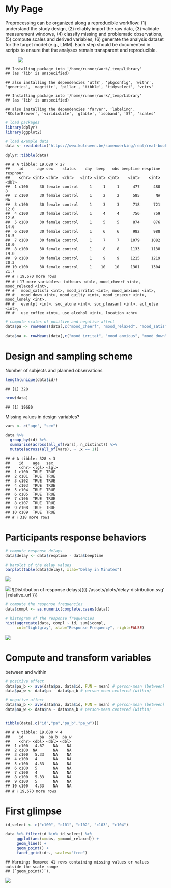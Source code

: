 My Page
================

Preprocessing can be organized along a reproducible workflow: (1)
understand the study design, (2) reliably import the raw data, (3)
validate measurement windows, (4) classify missing and problematic
observations, (5) compute scales and derived variables, (6) generate the
analysis dataset for the target model (e.g., LMM). Each step should be
documented in scripts to ensure that the analyses remain transparent and
reproducible.

<figure>
<img src="https://www.researchgate.net/profile/Sheen-Levine/publication/325941519/figure/fig2/AS:824194581422080@1573514709439/The-Datasaurus-Dozen-Matejka-Fitzmaurice-2017-an-extension-of-Anscombes-quartet.ppm">
</figure>

    ## Installing package into '/home/runner/work/_temp/Library'
    ## (as 'lib' is unspecified)

    ## also installing the dependencies 'utf8', 'pkgconfig', 'withr', 'generics', 'magrittr', 'pillar', 'tibble', 'tidyselect', 'vctrs'

    ## Installing package into '/home/runner/work/_temp/Library'
    ## (as 'lib' is unspecified)

    ## also installing the dependencies 'farver', 'labeling', 'RColorBrewer', 'viridisLite', 'gtable', 'isoband', 'S7', 'scales'

``` r
# load packages
library(dplyr)
library(ggplot2)

# load example data
data <- read.delim("https://www.kuleuven.be/samenwerking/real/real-book/viechtbauer2022_data_esmda_example")

dplyr::tibble(data)
```

    ## # A tibble: 19,680 × 27
    ##    id      age sex    status    day  beep   obs beeptime resptime resphour
    ##    <chr> <int> <chr>  <chr>   <int> <int> <int>    <int>    <int>    <dbl>
    ##  1 c100     30 female control     1     1     1      477      480      8  
    ##  2 c100     30 female control     1     2     2      585       NA     NA  
    ##  3 c100     30 female control     1     3     3      718      721     12.0
    ##  4 c100     30 female control     1     4     4      756      759     12.6
    ##  5 c100     30 female control     1     5     5      874      876     14.6
    ##  6 c100     30 female control     1     6     6      982      988     16.5
    ##  7 c100     30 female control     1     7     7     1079     1082     18.0
    ##  8 c100     30 female control     1     8     8     1133     1138     19.0
    ##  9 c100     30 female control     1     9     9     1215     1219     20.3
    ## 10 c100     30 female control     1    10    10     1301     1304     21.7
    ## # ℹ 19,670 more rows
    ## # ℹ 17 more variables: tothours <dbl>, mood_cheerf <int>, mood_relaxed <int>,
    ## #   mood_satisfi <int>, mood_irritat <int>, mood_anxious <int>,
    ## #   mood_down <int>, mood_guilty <int>, mood_insecur <int>, mood_lonely <int>,
    ## #   eventpl <int>, soc_alone <int>, soc_pleasant <int>, act_else <int>,
    ## #   use_coffee <int>, use_alcohol <int>, location <chr>

``` r
# compute scales of positive and negative affect
data$pa <- rowMeans(data[,c("mood_cheerf", "mood_relaxed", "mood_satisfi")])

data$na <- rowMeans(data[,c("mood_irritat", "mood_anxious", "mood_down", "mood_guilty", "mood_insecur", "mood_lonely")])
```

# Design and sampling scheme

Number of subjects and planned observations

``` r
length(unique(data$id))
```

    ## [1] 328

``` r
nrow(data)
```

    ## [1] 19680

Missing values in design variables?

``` r
vars <- c("age", "sex")

data %>%
  group_by(id) %>%
  summarise(across(all_of(vars), n_distinct)) %>%
  mutate(across(all_of(vars), ~ .x == 1))
```

    ## # A tibble: 328 × 3
    ##    id    age   sex  
    ##    <chr> <lgl> <lgl>
    ##  1 c100  TRUE  TRUE 
    ##  2 c101  TRUE  TRUE 
    ##  3 c102  TRUE  TRUE 
    ##  4 c103  TRUE  TRUE 
    ##  5 c104  TRUE  TRUE 
    ##  6 c105  TRUE  TRUE 
    ##  7 c106  TRUE  TRUE 
    ##  8 c107  TRUE  TRUE 
    ##  9 c108  TRUE  TRUE 
    ## 10 c109  TRUE  TRUE 
    ## # ℹ 318 more rows

# Participants response behaviors

``` r
# compute response delays
data$delay <- data$resptime - data$beeptime

# barplot of the delay values
barplot(table(data$delay), xlab="Delay in Minutes")
```

![](1_files/figure-gfm/unnamed-chunk-7-1.png)<!-- -->

![](1_files/figure-gfm/unnamed-chunk-7-1.png)<!-- --> \![Distribution of
response delays\]({{ ‘/assets/plots/delay-distribution.svg’ \|
relative_url }})

``` r
# compute the response frequencies
data$compl <- as.numeric(complete.cases(data))

# histogram of the response frequencies
hist(aggregate(data, compl ~ id, sum)$compl, 
     col="lightgray", xlab="Response Frequency", right=FALSE)
```

![](1_files/figure-gfm/unnamed-chunk-8-1.png)<!-- -->

# Compute and transform variables

between and within

``` r
# positive affect
data$pa_b <- ave(data$pa, data$id, FUN = mean) # person-mean (between)
data$pa_w <- data$pa - data$pa_b # person-mean centered (within)

# negative affect
data$na_b <- ave(data$na, data$id, FUN = mean) # person-mean (between)
data$na_w <- data$na - data$na_b # person-mean centered (within)


tibble(data[,c("id","pa","pa_b","pa_w")])
```

    ## # A tibble: 19,680 × 4
    ##    id       pa  pa_b  pa_w
    ##    <chr> <dbl> <dbl> <dbl>
    ##  1 c100   4.67    NA    NA
    ##  2 c100  NA       NA    NA
    ##  3 c100   5.33    NA    NA
    ##  4 c100   4       NA    NA
    ##  5 c100   4.33    NA    NA
    ##  6 c100   5       NA    NA
    ##  7 c100   4       NA    NA
    ##  8 c100   5.33    NA    NA
    ##  9 c100   5       NA    NA
    ## 10 c100   4.33    NA    NA
    ## # ℹ 19,670 more rows

# First glimpse

``` r
id_select <- c("c100", "c101", "c102", "c103", "c104")

data %>% filter(id %in% id_select) %>%
     ggplot(aes(x=obs, y=mood_relaxed)) +
     geom_line() +
     geom_point() +
     facet_grid(id~., scales="free") 
```

    ## Warning: Removed 41 rows containing missing values or values outside the scale range
    ## (`geom_point()`).

![](1_files/figure-gfm/unnamed-chunk-10-1.png)<!-- -->
